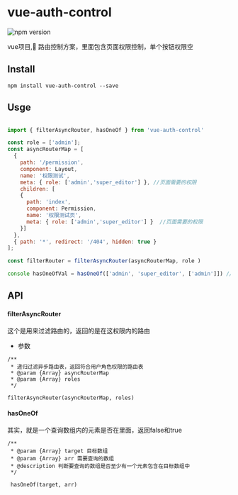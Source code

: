 # vue-auth-control

![npm version](https://img.shields.io/badge/npm-1.0.0-brightgreen.svg)

vue项目, 路由控制方案，里面包含页面权限控制，单个按钮权限空


## Install

```
npm install vue-auth-control --save

```

## Usge

```javascript

import { filterAsyncRouter, hasOneOf } from 'vue-auth-control'

const role = ['admin'];
const asyncRouterMap = [
  {
    path: '/permission',
    component: Layout,
    name: '权限测试',
    meta: { role: ['admin','super_editor'] }, //页面需要的权限
    children: [
    { 
      path: 'index',
      component: Permission,
      name: '权限测试页',
      meta: { role: ['admin','super_editor'] }  //页面需要的权限
    }]
  },
  { path: '*', redirect: '/404', hidden: true }
];

const filterRouter = filterAsyncRouter(asyncRouterMap, role )

console hasOneOfVal = hasOneOf(['admin', 'super_editor', ['admin']]) // true
```
## API

#### filterAsyncRouter

这个是用来过滤路由的，返回的是在这权限内的路由

- 参数

```
/**
 * 递归过滤异步路由表，返回符合用户角色权限的路由表
 * @param {Array} asyncRouterMap
 * @param {Array} roles 
 */

filterAsyncRouter(asyncRouterMap, roles)

```

#### hasOneOf

其实，就是一个查询数组内的元素是否在里面，返回false和true

```
/**
 * @param {Array} target 目标数组
 * @param {Array} arr 需要查询的数组
 * @description 判断要查询的数组是否至少有一个元素包含在目标数组中
 */

 hasOneOf(target, arr)
```